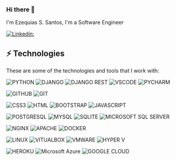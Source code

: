 ### Hi there 👋

I'm Ezequias S. Santos,  I'm a Software Engineer

[![Linkedin:](https://img.shields.io/badge/-Linkedin-blue?style=flat-square&logo=Linkedin&logoColor=white&link=https://www.linkedin.com/in/ezequiasue/?locale=en_US)](https://www.linkedin.com/in/ezequiasue/?locale=en_US)

## ⚡ Technologies

These are some of the technologies and tools that I work with:

![PYTHON](https://img.shields.io/badge/python-3670A0?style=for-the-badge&logo=python&logoColor=ffdd54)
![DJANGO](https://img.shields.io/badge/Django-092E20?style=for-the-badge&logo=django&logoColor=green)
![DJANGO REST](https://img.shields.io/badge/django%20rest-ff1709?style=for-the-badge&logo=django&logoColor=white)
![VSCODE](https://img.shields.io/badge/VSCode-0078D4?style=for-the-badge&logo=visual%20studio%20code&logoColor=white)
![PYCHARM](https://img.shields.io/badge/PyCharm-000000.svg?&style=for-the-badge&logo=PyCharm&logoColor=white)

![GITHUB](https://img.shields.io/badge/GitHub-100000?style=for-the-badge&logo=github&logoColor=white)
![GIT](https://img.shields.io/badge/Git-E34F26?logo=git&logoColor=white&style=for-the-badge)

![CSS3](https://img.shields.io/badge/CSS3-1572B6?style=for-the-badge&logo=css3&logoColor=white)
![HTML](https://img.shields.io/badge/HTML-239120?logo=html5&logoColor=white&style=for-the-badge)
![BOOTSTRAP](https://img.shields.io/badge/Bootstrap-563D7C?style=for-the-badge&logo=bootstrap&logoColor=white)
![JAVASCRIPT](https://img.shields.io/badge/JavaScript-F7DF1E?logo=javascript&logoColor=black&style=for-the-badge)

![POSTGRESQL](https://img.shields.io/badge/postgresql-4169e1?style=for-the-badge&logo=postgresql&logoColor=white)
![MYSQL](https://img.shields.io/badge/MySQL-20232A?logo=mysql&logoColor=white&style=for-the-badge)
![SQLITE](https://img.shields.io/badge/SQLite-07405E?logo=sqlite&logoColor=white&style=for-the-badge)
![MICROSOFT SQL SERVER](https://img.shields.io/badge/Microsoft_SQL_Server-CC2927?logo=microsoft-sql-server&logoColor=white&style=for-the-badge)

![NGINX](https://img.shields.io/badge/Nginx-009639?logo=nginx&logoColor=white&style=for-the-badge)
![APACHE](https://img.shields.io/badge/Apache-CA2136?logo=apache&logoColor=white&style=for-the-badge)
![DOCKER](https://img.shields.io/badge/Docker-2496ED?logo=docker&logoColor=white&style=for-the-badge)

![LINUX](https://img.shields.io/badge/Linux-E34F26?logo=linux&logoColor=black&style=for-the-badge)
![VITUALBOX](https://img.shields.io/badge/VirtualBox-183A61?logo=virtualbox&logoColor=white&style=for-the-badge)
![VMWARE](https://img.shields.io/badge/-VMWare-607078?logo=vmware&logoColor=white&style=for-the-badge)
![HYPER V](https://img.shields.io/badge/-Hyper_V-017AD7?logoColor=white&style=for-the-badge)

![HEROKU](https://img.shields.io/badge/Heroku-430098?style=for-the-badge&logo=heroku&logoColor=white)
![Microsoft Azure](https://img.shields.io/badge/Microsoft_Azure-0089D6?logo=microsoft-azure&logoColor=white&style=for-the-badge)
![GOOGLE CLOUD](https://img.shields.io/badge/Google_Cloud-4285F4?style=for-the-badge&logo=google-cloud&logoColor=white)
